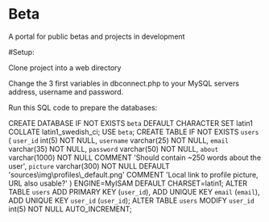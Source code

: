 # Beta
A portal for public betas and projects in development

#Setup:

Clone project into a web directory

Change  the 3 first variables in dbconnect.php to your MySQL servers address, username and password.

Run this SQL code to prepare the databases:


CREATE DATABASE IF NOT EXISTS `beta` DEFAULT CHARACTER SET latin1 COLLATE latin1_swedish_ci;
USE `beta`;
CREATE TABLE IF NOT EXISTS `users` (
  `user_id` int(5) NOT NULL,
  `username` varchar(25) NOT NULL,
  `email` varchar(35) NOT NULL,
  `password` varchar(50) NOT NULL,
  `about` varchar(1000) NOT NULL COMMENT 'Should contain ~250 words about the user',
  `picture` varchar(300) NOT NULL DEFAULT 'sources\\img\\profiles\\_default.png' COMMENT 'Local link to profile picture, URL also usable?'
) ENGINE=MyISAM DEFAULT CHARSET=latin1;
ALTER TABLE `users`
  ADD PRIMARY KEY (`user_id`),
  ADD UNIQUE KEY `email` (`email`),
  ADD UNIQUE KEY `user_id` (`user_id`);
ALTER TABLE `users`
  MODIFY `user_id` int(5) NOT NULL AUTO_INCREMENT;
